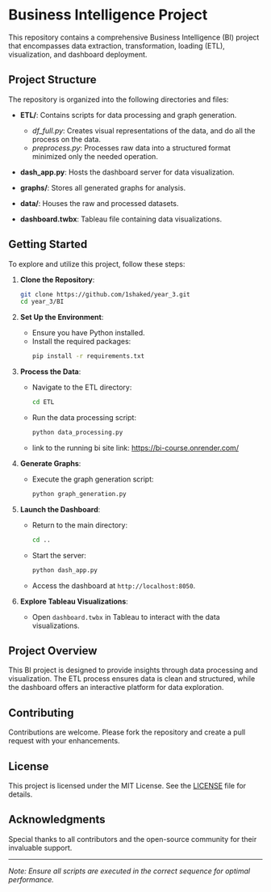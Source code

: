 # Business Intelligence Project

This repository contains a comprehensive Business Intelligence (BI) project that encompasses data extraction, transformation, loading (ETL), visualization, and dashboard deployment.

## Project Structure

The repository is organized into the following directories and files:

- **ETL/**: Contains scripts for data processing and graph generation.
  - *df_full.py*: Creates visual representations of the data, and do all the process on the data.
  - *preprocess.py*: Processes raw data into a structured format minimized only the needed operation.

- **dash_app.py**: Hosts the dashboard server for data visualization.

- **graphs/**: Stores all generated graphs for analysis.

- **data/**: Houses the raw and processed datasets.

- **dashboard.twbx**: Tableau file containing data visualizations.

## Getting Started

To explore and utilize this project, follow these steps:

1. **Clone the Repository**:
   ```bash
   git clone https://github.com/1shaked/year_3.git
   cd year_3/BI
   ```

2. **Set Up the Environment**:
   - Ensure you have Python installed.
   - Install the required packages:
     ```bash
     pip install -r requirements.txt
     ```

3. **Process the Data**:
   - Navigate to the ETL directory:
     ```bash
     cd ETL
     ```
   - Run the data processing script:
     ```bash
     python data_processing.py
     ```
    - link to the running bi site link: https://bi-course.onrender.com/

4. **Generate Graphs**:
   - Execute the graph generation script:
     ```bash
     python graph_generation.py
     ```

5. **Launch the Dashboard**:
   - Return to the main directory:
     ```bash
     cd ..
     ```
   - Start the server:
     ```bash
     python dash_app.py
     ```
   - Access the dashboard at `http://localhost:8050`.

6. **Explore Tableau Visualizations**:
   - Open `dashboard.twbx` in Tableau to interact with the data visualizations.

## Project Overview

This BI project is designed to provide insights through data processing and visualization. The ETL process ensures data is clean and structured, while the dashboard offers an interactive platform for data exploration.

## Contributing

Contributions are welcome. Please fork the repository and create a pull request with your enhancements.

## License

This project is licensed under the MIT License. See the [LICENSE](LICENSE) file for details.

## Acknowledgments

Special thanks to all contributors and the open-source community for their invaluable support.

---

*Note: Ensure all scripts are executed in the correct sequence for optimal performance.* 
